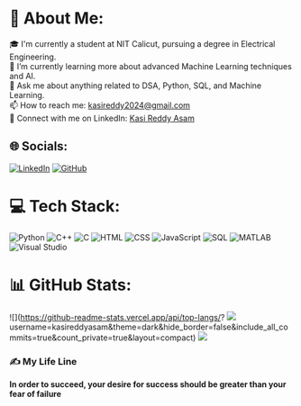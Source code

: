 # 💫 About Me:
🎓 I'm currently a student at NIT Calicut, pursuing a degree in Electrical Engineering.<br>
🌱 I’m currently learning more about advanced Machine Learning techniques and AI.<br>
💬 Ask me about anything related to DSA, Python, SQL, and Machine Learning.<br>
📫 How to reach me: [kasireddy2024@gmail.com](mailto:kasireddy2024@gmail.com)<br>
🔗 Connect with me on LinkedIn: [Kasi Reddy Asam](https://www.linkedin.com/in/kasireddy-asam-bb8038283/)


## 🌐 Socials:
[![LinkedIn](https://img.shields.io/badge/LinkedIn-%230077B5.svg?logo=LinkedIn&logoColor=white)](https://www.linkedin.com/in/kasireddy-asam-bb8038283/) [![GitHub](https://img.shields.io/badge/GitHub-%23121011.svg?logo=GitHub&logoColor=white)](https://github.com/kasireddyasam)

# 💻 Tech Stack:
![Python](https://img.shields.io/badge/python-3670A0?style=for-the-badge&logo=python&logoColor=ffdd54) ![C++](https://img.shields.io/badge/c++-%2300599C.svg?style=for-the-badge&logo=c%2B%2B&logoColor=white) ![C](https://img.shields.io/badge/c-%2300599C.svg?style=for-the-badge&logo=c&logoColor=white)  ![HTML](https://img.shields.io/badge/HTML-%23E34F26.svg?style=for-the-badge&logo=html5&logoColor=white) ![CSS](https://img.shields.io/badge/CSS-%231572B6.svg?style=for-the-badge&logo=css3&logoColor=white) ![JavaScript](https://img.shields.io/badge/JavaScript-%23323330.svg?style=for-the-badge&logo=javascript&logoColor=%23F7DF1E) ![SQL](https://img.shields.io/badge/SQL-%2300f.svg?style=for-the-badge&logo=mysql&logoColor=white) ![MATLAB](https://img.shields.io/badge/MATLAB-%23E4405F.svg?style=for-the-badge&logo=MATLAB&logoColor=white) ![Visual Studio](https://img.shields.io/badge/Visual%20Studio-%235C2D91.svg?style=for-the-badge&logo=visual%20studio&logoColor=white) 


# 📊 GitHub Stats:
![](https://github-readme-stats.vercel.app/api/top-langs/?
![](https://github-readme-streak-stats.herokuapp.com/?user=kasireddyasam&theme=dark&hide_border=false)<br/>
username=kasireddyasam&theme=dark&hide_border=false&include_all_commits=true&count_private=true&layout=compact)
![](https://github-readme-stats.vercel.app/api?username=kasireddyasam&theme=dark&hide_border=false&include_all_commits=true&count_private=true)<br/>



### ✍ My Life Line
<strong>In order to succeed, your desire for success should be greater than your fear of failure</strong>





